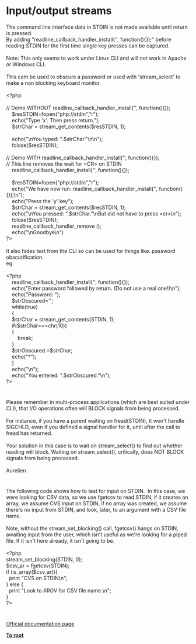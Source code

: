 # Input/output streams




<div class="phpcode"><span class="html">
The command line interface data in STDIN is not made available until return is pressed.<br>By adding &quot;readline_callback_handler_install(&apos;&apos;, function(){});&quot; before reading STDIN for the first time single key presses can be captured. <br><br>Note: This only seems to work under Linux CLI and will not work in Apache or Windows CLI.<br><br>This cam be used to obscure a password or used with &apos;stream_select&apos; to make a non blocking keyboard monitor.<br><br><span class="default">&lt;?php<br><br></span><span class="comment">// Demo WITHOUT readline_callback_handler_install(&apos;&apos;, function(){});<br>&#xA0; &#xA0; </span><span class="default">$resSTDIN</span><span class="keyword">=</span><span class="default">fopen</span><span class="keyword">(</span><span class="string">&quot;php://stdin&quot;</span><span class="keyword">,</span><span class="string">&quot;r&quot;</span><span class="keyword">);<br>&#xA0; &#xA0; echo(</span><span class="string">&quot;Type &apos;x&apos;. Then press return.&quot;</span><span class="keyword">);<br>&#xA0; &#xA0; </span><span class="default">$strChar </span><span class="keyword">= </span><span class="default">stream_get_contents</span><span class="keyword">(</span><span class="default">$resSTDIN</span><span class="keyword">, </span><span class="default">1</span><span class="keyword">);<br><br>&#xA0; &#xA0; echo(</span><span class="string">&quot;\nYou typed: &quot;</span><span class="keyword">.</span><span class="default">$strChar</span><span class="keyword">.</span><span class="string">&quot;\n\n&quot;</span><span class="keyword">);<br>&#xA0; &#xA0; </span><span class="default">fclose</span><span class="keyword">(</span><span class="default">$resSTDIN</span><span class="keyword">);<br>&#xA0; &#xA0; <br></span><span class="comment">// Demo WITH readline_callback_handler_install(&apos;&apos;, function(){});<br>// This line removes the wait for &lt;CR&gt; on STDIN<br>&#xA0; &#xA0; </span><span class="default">readline_callback_handler_install</span><span class="keyword">(</span><span class="string">&apos;&apos;</span><span class="keyword">, function(){});<br>&#xA0; &#xA0; <br>&#xA0; &#xA0; </span><span class="default">$resSTDIN</span><span class="keyword">=</span><span class="default">fopen</span><span class="keyword">(</span><span class="string">&quot;php://stdin&quot;</span><span class="keyword">,</span><span class="string">&quot;r&quot;</span><span class="keyword">);<br>&#xA0; &#xA0; echo(</span><span class="string">&quot;We have now run: readline_callback_handler_install(&apos;&apos;, function(){});\n&quot;</span><span class="keyword">);<br>&#xA0; &#xA0; echo(</span><span class="string">&quot;Press the &apos;y&apos; key&quot;</span><span class="keyword">);<br>&#xA0; &#xA0; </span><span class="default">$strChar </span><span class="keyword">= </span><span class="default">stream_get_contents</span><span class="keyword">(</span><span class="default">$resSTDIN</span><span class="keyword">, </span><span class="default">1</span><span class="keyword">);<br>&#xA0; &#xA0; echo(</span><span class="string">&quot;\nYou pressed: &quot;</span><span class="keyword">.</span><span class="default">$strChar</span><span class="keyword">.</span><span class="string">&quot;\nBut did not have to press &lt;cr&gt;\n&quot;</span><span class="keyword">);<br>&#xA0; &#xA0; </span><span class="default">fclose</span><span class="keyword">(</span><span class="default">$resSTDIN</span><span class="keyword">);<br>&#xA0; &#xA0; </span><span class="default">readline_callback_handler_remove </span><span class="keyword">();<br>&#xA0; &#xA0; echo(</span><span class="string">&quot;\nGoodbye\n&quot;</span><span class="keyword">)<br></span><span class="default">?&gt;<br></span><br>It also hides text from the CLI so can be used for things like. password obscurification. <br>eg<br><br><span class="default">&lt;?php<br>&#xA0; &#xA0; readline_callback_handler_install</span><span class="keyword">(</span><span class="string">&apos;&apos;</span><span class="keyword">, function(){});<br>&#xA0; &#xA0; echo(</span><span class="string">&quot;Enter password followed by return. (Do not use a real one!)\n&quot;</span><span class="keyword">);<br>&#xA0; &#xA0; echo(</span><span class="string">&quot;Password: &quot;</span><span class="keyword">);<br>&#xA0; &#xA0; </span><span class="default">$strObscured</span><span class="keyword">=</span><span class="string">&apos;&apos;</span><span class="keyword">;<br>&#xA0; &#xA0; while(</span><span class="default">true</span><span class="keyword">)<br>&#xA0; &#xA0; {<br>&#xA0; &#xA0; </span><span class="default">$strChar </span><span class="keyword">= </span><span class="default">stream_get_contents</span><span class="keyword">(</span><span class="default">STDIN</span><span class="keyword">, </span><span class="default">1</span><span class="keyword">);<br>&#xA0; &#xA0; if(</span><span class="default">$strChar</span><span class="keyword">===</span><span class="default">chr</span><span class="keyword">(</span><span class="default">10</span><span class="keyword">))<br>&#xA0; &#xA0; {<br>&#xA0; &#xA0; &#xA0; &#xA0; break;<br>&#xA0; &#xA0; }<br>&#xA0; &#xA0; </span><span class="default">$strObscured</span><span class="keyword">.=</span><span class="default">$strChar</span><span class="keyword">;<br>&#xA0; &#xA0; echo(</span><span class="string">&quot;*&quot;</span><span class="keyword">);<br>&#xA0; &#xA0; }<br>&#xA0; &#xA0; echo(</span><span class="string">&quot;\n&quot;</span><span class="keyword">);<br>&#xA0; &#xA0; echo(</span><span class="string">&quot;You entered: &quot;</span><span class="keyword">.</span><span class="default">$strObscured</span><span class="keyword">.</span><span class="string">&quot;\n&quot;</span><span class="keyword">);<br></span><span class="default">?&gt;</span>
</span>
</div>
  

#


<div class="phpcode"><span class="html">
Please remember in multi-process applications (which are best suited under CLI), that I/O operations often will BLOCK signals from being processed.<br><br>For instance, if you have a parent waiting on fread(STDIN), it won&apos;t handle SIGCHLD, even if you defined a signal handler for it, until after the call to fread has returned. <br><br>Your solution in this case is to wait on stream_select() to find out whether reading will block. Waiting on stream_select(), critically, does NOT BLOCK signals from being processed. <br><br>Aurelien</span>
</div>
  

#


<div class="phpcode"><span class="html">
The following code shows how to test for input on STDIN.&#xA0; In this case, we were looking for CSV data, so we use fgetcsv to read STDIN, if it creates an array, we assume CVS input on STDIN, if no array was created, we assume there&apos;s no input from STDIN, and look, later, to an argument with a CSV file name.<br><br>Note, without the stream_set_blocking() call, fgetcsv() hangs on STDIN, awaiting input from the user, which isn&apos;t useful as we&apos;re looking for a piped file. If it isn&apos;t here already, it isn&apos;t going to be.<br><br><span class="default">&lt;?php<br>stream_set_blocking</span><span class="keyword">(</span><span class="default">STDIN</span><span class="keyword">, </span><span class="default">0</span><span class="keyword">);<br></span><span class="default">$csv_ar </span><span class="keyword">= </span><span class="default">fgetcsv</span><span class="keyword">(</span><span class="default">STDIN</span><span class="keyword">);<br>if (</span><span class="default">is_array</span><span class="keyword">(</span><span class="default">$csv_ar</span><span class="keyword">)){<br>&#xA0; print </span><span class="string">&quot;CVS on STDIN\n&quot;</span><span class="keyword">;<br>} else {<br>&#xA0; print </span><span class="string">&quot;Look to ARGV for CSV file name.\n&quot;</span><span class="keyword">;<br>}<br></span><span class="default">?&gt;</span>
</span>
</div>
  

#

[Official documentation page](https://www.php.net/manual/en/features.commandline.io-streams.php)

**[To root](/README.md)**